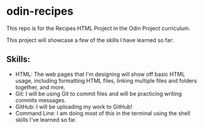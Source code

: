 # odin-recipes
This repo is for the Recipes HTML Project in the Odin Project curriculum.

This project will showcase a few of the skills I have learned so far:

## Skills:

- HTML: The web pages that I'm designing will show off basic HTML usage, including formatting HTML files, linking multiple files and folders together, and more.
- Git: I will be using Git to commit files and will be practicing writing commits messages.
- GitHub: I will be uploading my work to GitHub!
- Command Line: I am doing most of this in the terminal using the shell skills I've learned so far.